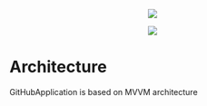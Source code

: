 
<p align="center">
<img src="https://raw.github.com/faramarzaf/GitHubApplication/master/screenshots/GitHubApplication.png" />
</p>


<p align="center">
<img src="https://raw.github.com/faramarzaf/GitHubApplication/master/screenshots/poster.png" />
</p>



# Architecture  

GitHubApplication is based on MVVM architecture 
